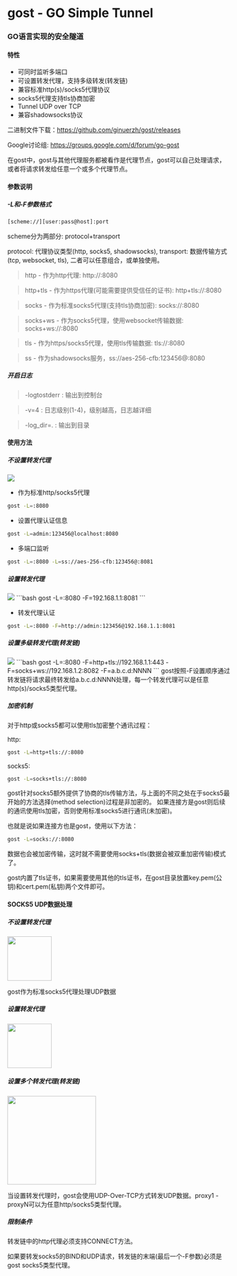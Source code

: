 gost - GO Simple Tunnel
====

### GO语言实现的安全隧道

#### 特性
* 可同时监听多端口
* 可设置转发代理，支持多级转发(转发链)
* 兼容标准http(s)/socks5代理协议
* socks5代理支持tls协商加密
* Tunnel UDP over TCP
* 兼容shadowsocks协议

二进制文件下载：https://github.com/ginuerzh/gost/releases

Google讨论组: https://groups.google.com/d/forum/go-gost

在gost中，gost与其他代理服务都被看作是代理节点，gost可以自己处理请求，或者将请求转发给任意一个或多个代理节点。

#### 参数说明

##### -L和-F参数格式
```bash
[scheme://][user:pass@host]:port
```
scheme分为两部分: protocol+transport

protocol: 代理协议类型(http, socks5, shadowsocks), transport: 数据传输方式(tcp, websocket, tls), 二者可以任意组合，或单独使用。

> http - 作为http代理: http://:8080

> http+tls - 作为https代理(可能需要提供受信任的证书): http+tls://:8080

> socks - 作为标准socks5代理(支持tls协商加密): socks://:8080

> socks+ws - 作为socks5代理，使用websocket传输数据: socks+ws://:8080

> tls - 作为https/socks5代理，使用tls传输数据: tls://:8080

> ss - 作为shadowsocks服务，ss://aes-256-cfb:123456@:8080

##### 开启日志

> -logtostderr : 输出到控制台

> -v=4 : 日志级别(1-4)，级别越高，日志越详细

> -log_dir=. : 输出到目录


#### 使用方法

##### 不设置转发代理

<img src="https://ginuerzh.github.io/images/gost_01.png" />

* 作为标准http/socks5代理
```bash
gost -L=:8080
```

* 设置代理认证信息
```bash
gost -L=admin:123456@localhost:8080
```

* 多端口监听
```bash
gost -L=:8080 -L=ss://aes-256-cfb:123456@:8081
```

##### 设置转发代理

<img src="https://ginuerzh.github.io/images/gost_02.png" />
```bash
gost -L=:8080 -F=192.168.1.1:8081
```

* 转发代理认证
```bash
gost -L=:8080 -F=http://admin:123456@192.168.1.1:8081
```

##### 设置多级转发代理(转发链)

<img src="https://ginuerzh.github.io/images/gost_03.png" />
```bash
gost -L=:8080 -F=http+tls://192.168.1.1:443 -F=socks+ws://192.168.1.2:8082 -F=a.b.c.d:NNNN
```
gost按照-F设置顺序通过转发链将请求最终转发给a.b.c.d:NNNN处理，每一个转发代理可以是任意http(s)/socks5类型代理。

##### 加密机制

对于http或socks5都可以使用tls加密整个通讯过程：

http:
```bash
gost -L=http+tls://:8080
```

socks5:
```bash
gost -L=socks+tls://:8080
```

gost针对socks5额外提供了协商的tls传输方法，与上面的不同之处在于socks5最开始的方法选择(method selection)过程是非加密的。
如果连接方是gost则后续的通讯使用tls加密，否则使用标准socks5进行通讯(未加密)。

也就是说如果连接方也是gost，使用以下方法：

```bash
gost -L=socks://:8080
```

数据也会被加密传输，这时就不需要使用socks+tls(数据会被双重加密传输)模式了。

gost内置了tls证书，如果需要使用其他的tls证书，在gost目录放置key.pem(公钥)和cert.pem(私钥)两个文件即可。

#### SOCKS5 UDP数据处理

##### 不设置转发代理

<img src="https://ginuerzh.github.io/images/udp01.png" height=100 />

gost作为标准socks5代理处理UDP数据

##### 设置转发代理

<img src="https://ginuerzh.github.io/images/udp02.png" height=100 />

##### 设置多个转发代理(转发链)

<img src="https://ginuerzh.github.io/images/udp03.png" height=200 />

当设置转发代理时，gost会使用UDP-Over-TCP方式转发UDP数据。proxy1 - proxyN可以为任意http/socks5类型代理。

##### 限制条件

转发链中的http代理必须支持CONNECT方法。

如果要转发socks5的BIND和UDP请求，转发链的末端(最后一个-F参数)必须是gost socks5类型代理。



